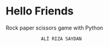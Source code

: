 # Hello Friends

Rock paper scissors game with Python
            
                 ALİ RIZA SAYDAN

